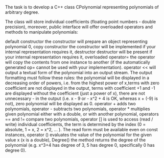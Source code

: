 The task is to develop a C++ class CPolynomial representing polynomials of arbitrary degree.

The class will store individual coefficients (floating point numbers - double precision), moreover, public interface will offer overloaded operators and methods to manipulate polynomials:

default constructor
the constructor will prepare an object representing polynomial 0,
copy constructor
the constructor will be implemented if your internal representation requires it,
destructor
destructor will be present if your internal representation requires it,
overloaded operator=
the operator will copy the contents from one instance to another (if the automatically generated op= cannot be used with your implementation).
operator <<
will output a textual form of the polynomial into an output stream. The output formatting must follow these rules:
the polynomial will be displayed in a decreasing order of powers, i.e. from the highest power of x,terms with zero coefficient are not displayed in the output,
terms with coefficient +1 and -1 are displayed without the coefficient (just a power of x),
there are not unnecessary - in the output (i.e. x - 9 or - x^2 + 4 is OK, whereas x + (-9) is not),
zero polynomial will be displayed as 0.
operator +
adds two polynomials,
operator -
subtracts two polynomials,
operator *
multiplies given polynomial either with a double, or with another polynomial,
operators == and !=
compare two polynomials,
operator []
is used to access (read / write) individual coefficients, the term is determined by the index (0 = absolute, 1 = x, 2 = x^2, ... ). The read form must be available even on const instances,
operator ()
evaluates the value of the polynomial for the given value x (x is a double),
Degree()
the method returns the degree of the polynomial (e.g. x^3+4 has degree of 3, 5 has degree 0, specifically 0 has degree 0).
